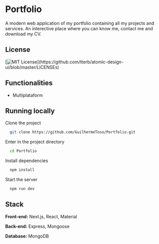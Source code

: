 
# Portfolio

A modern web application of my portfolio containing all my projects and services. 
An interective place where you can know me, contact me and download my CV.
## License


[![MIT License](https://img.shields.io/apm/l/atomic-design-ui.svg?)](https://github.com/tterb/atomic-design-ui/blob/master/LICENSEs)


## Functionalities

- Multiplataform

## Running locally

Clone the project

```bash
  git clone https://github.com/GuilhermeToso/Portfolio.git
```

Enter in the project directory

```bash
  cd Portfolio
```

Install dependencies

```bash
  npm install
```

Start the server

```bash
  npm run dev
```


## Stack

**Front-end:** Next.js, React, Material

**Back-end:** Express, Mongoose

**Database:** MongoDB

